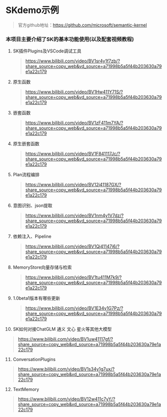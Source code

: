 # SKdemo示例
> 官方github地址：https://github.com/microsoft/semantic-kernel


### 本项目主要介绍了SK的基本功能使用(以及配套视频教程)
1. SK插件Plugins及VSCode调试工具
   > https://www.bilibili.com/video/BV1sr4y1f7zb/?share_source=copy_web&vd_source=a71998b5a5f44b203630a79e1a22c179
2. 原生函数
   > https://www.bilibili.com/video/BV1Hw411Y71S/?share_source=copy_web&vd_source=a71998b5a5f44b203630a79e1a22c179
3. 嵌套函数
   > https://www.bilibili.com/video/BV1zF411m7YA/?share_source=copy_web&vd_source=a71998b5a5f44b203630a79e1a22c179
4. 原生嵌套函数
   > https://www.bilibili.com/video/BV1F841117Jc/?share_source=copy_web&vd_source=a71998b5a5f44b203630a79e1a22c179
5. Plan流程编排
   > https://www.bilibili.com/video/BV12j41187GX/?share_source=copy_web&vd_source=a71998b5a5f44b203630a79e1a22c179
6. 意图识别、json提取
   > https://www.bilibili.com/video/BV1nm4y1V7dz/?share_source=copy_web&vd_source=a71998b5a5f44b203630a79e1a22c179
7. 依赖注入、Pipeline
   > https://www.bilibili.com/video/BV1Qj41147i6/?share_source=copy_web&vd_source=a71998b5a5f44b203630a79e1a22c179
8. MemoryStore向量存储与检索
   > https://www.bilibili.com/video/BV1tu411M7k9/?share_source=copy_web&vd_source=a71998b5a5f44b203630a79e1a22c179
9. 1.0beta1版本有哪些更新
   > https://www.bilibili.com/video/BV1E34y1G7Pz/?share_source=copy_web&vd_source=a71998b5a5f44b203630a79e1a22c179
10. SK如何对接ChatGLM 通义 文心 星火等其他大模型
   > https://www.bilibili.com/video/BV1uw41117gf/?share_source=copy_web&vd_source=a71998b5a5f44b203630a79e1a22c179
11. ConversationPlugins
   > https://www.bilibili.com/video/BV1s34y1g7ux/?share_source=copy_web&vd_source=a71998b5a5f44b203630a79e1a22c179
12. TextMemory
   > https://www.bilibili.com/video/BV12w411c7yY/?share_source=copy_web&vd_source=a71998b5a5f44b203630a79e1a22c179
